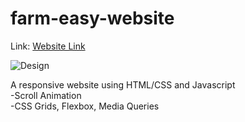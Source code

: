 # farm-easy-website <br/>

Link: <a href='https://farm-easy-home.netlify.app'> Website Link </a> <br/>

![Design](https://user-images.githubusercontent.com/44114775/120632155-4a87af00-c486-11eb-9aac-55ee2ed8b0e3.png)

A responsive website using HTML/CSS and Javascript <br/>
-Scroll Animation <br/>
-CSS Grids, Flexbox, Media Queries


